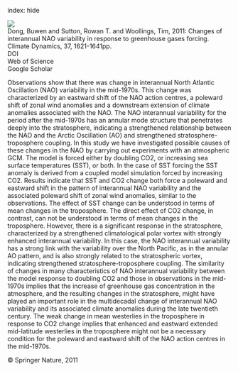 index: hide

<div class="Citation">
    <div class="Citation-thumb CitationThumb-linked"  data-href="https://doi.org/10.1007/s00382-010-0936-6">
      <img src="https://static.claimspace.cloud/climate-study-static/refs/thumbs/14/Dong_et_al_2011-thumb.png" />
    </div>

  <div class="Citation-body">
    <div class="Citation-text">Dong, Buwen and Sutton, Rowan T. and Woollings, Tim, 2011: Changes of interannual NAO variability in response to greenhouse gases forcing. <span class="Article-journal">Climate Dynamics, </span><span class="Article-volume">37, </span>1621-1641pp.</div>
    <div class="Citation-links">
      <div class="CitationLink" data-href="https://doi.org/10.1007/s00382-010-0936-6">
        <div class="CitationLink-icon CitationLink-Doi"></div>
        <div class="CitationLink-text">DOI</div>
      </div>
      <div class="CitationLink" data-href="http://cel.webofknowledge.com/InboundService.do?customersID=atyponcel&smartRedirect=yes&mode=FullRecord&IsProductCode=Yes&product=CEL&Init=Yes&Func=Frame&action=retrieve&SrcApp=literatum&SrcAuth=atyponcel&SID=7CNc3cIRaBKjGbSujFM&UT=WOS:000295522600021">
        <div class="CitationLink-icon CitationLink-Isi"></div>
        <div class="CitationLink-text">Web of Science</div>
      </div>
      <div class="CitationLink" data-href="https://scholar.google.com/scholar?q=10.1007/s00382-010-0936-6">
        <div class="CitationLink-icon CitationLink-Scholar"></div>
        <div class="CitationLink-text">Google Scholar</div>
      </div>
    </div>
  </div>
</div>

Observations show that there was change in interannual North Atlantic Oscillation (NAO) variability in the mid-1970s. This change was characterized by an eastward shift of the NAO action centres, a poleward shift of zonal wind anomalies and a downstream extension of climate anomalies associated with the NAO. The NAO interannual variability for the period after the mid-1970s has an annular mode structure that penetrates deeply into the stratosphere, indicating a strengthened relationship between the NAO and the Arctic Oscillation (AO) and strengthened stratosphere-troposphere coupling. In this study we have investigated possible causes of these changes in the NAO by carrying out experiments with an atmospheric GCM. The model is forced either by doubling CO2, or increasing sea surface temperatures (SST), or both. In the case of SST forcing the SST anomaly is derived from a coupled model simulation forced by increasing CO2. Results indicate that SST and CO2 change both force a poleward and eastward shift in the pattern of interannual NAO variability and the associated poleward shift of zonal wind anomalies, similar to the observations. The effect of SST change can be understood in terms of mean changes in the troposphere. The direct effect of CO2 change, in contrast, can not be understood in terms of mean changes in the troposphere. However, there is a significant response in the stratosphere, characterized by a strengthened climatological polar vortex with strongly enhanced interannual variability. In this case, the NAO interannual variability has a strong link with the variability over the North Pacific, as in the annular AO pattern, and is also strongly related to the stratospheric vortex, indicating strengthened stratosphere-troposphere coupling. The similarity of changes in many characteristics of NAO interannual variability between the model response to doubling CO2 and those in observations in the mid-1970s implies that the increase of greenhouse gas concentration in the atmosphere, and the resulting changes in the stratosphere, might have played an important role in the multidecadal change of interannual NAO variability and its associated climate anomalies during the late twentieth century. The weak change in mean westerlies in the troposphere in response to CO2 change implies that enhanced and eastward extended mid-latitude westerlies in the troposphere might not be a necessary condition for the poleward and eastward shift of the NAO action centres in the mid-1970s.

<div class="Citation-copy">
&copy; Springer Nature, 2011
</div>